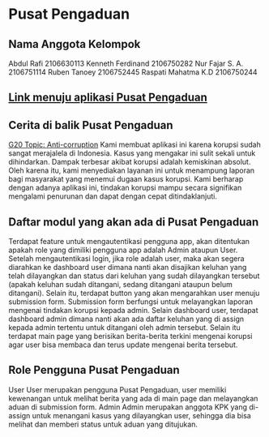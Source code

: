 # Pusat Pengaduan

## Nama Anggota Kelompok

Abdul Rafi			2106630113
Kenneth Ferdinand		2106750282
Nur Fajar S. A.		2106751114
Ruben Tanoey			2106752445
Raspati Mahatma K.D 	2106750244

## [Link menuju aplikasi Pusat Pengaduan](https://pusat-pengaduan.herokuapp.com/ )<br>

## Cerita di balik Pusat Pengaduan

[G20 Topic: Anti-corruption](https://www.oecd.org/g20/topics/anti-corruption/)
Kami membuat aplikasi ini karena korupsi sudah sangat merajalela di Indonesia. Kasus yang mengakar ini sulit sekali untuk dihindarkan. Dampak terbesar akibat korupsi adalah kemiskinan absolut. Oleh karena itu, kami menyediakan layanan ini untuk menampung laporan bagi masyarakat yang menemui dugaan kasus korupsi. Kami berharap dengan adanya aplikasi ini, tindakan korupsi mampu secara signifikan mengalami penurunan dan dapat dengan cepat ditindaklanjuti.

## Daftar modul yang akan ada di Pusat Pengaduan 

Terdapat feature untuk mengautentikasi pengguna app, akan ditentukan apakah role yang dimiliki pengguna app adalah Admin ataupun User.
Setelah mengautentikasi login, jika role adalah user, maka akan segera diarahkan ke dashboard user dimana nanti akan disajikan keluhan yang telah dilayangkan dan status dari keluhan yang sudah dilayangkan tersebut (apakah keluhan sudah ditangani, sedang ditangani ataupun belum ditangani). Selain itu, terdapat button yang akan mengarahkan user menuju submission form.
Submission form berfungsi untuk melayangkan laporan mengenai tindakan korupsi kepada admin. 
Selain dashboard user, terdapat dashboard admin dimana nanti akan ada daftar keluhan yang di assign kepada admin tertentu untuk ditangani oleh admin tersebut.
Selain itu terdapat main page yang berisikan berita-berita terkini mengenai korupsi agar user bisa membaca dan terus update mengenai berita tersebut.

## Role Pengguna Pusat Pengaduan 

User
User merupakan pengguna Pusat Pengaduan, user memiliki kewenangan untuk melihat berita yang ada di main page dan melayangkan aduan di submission form.
Admin
Admin merupakan anggota KPK yang di-assign untuk menangani kasus yang    dilayangkan user, sehingga dia bisa melihat dan memberi status untuk aduan yang ditujukan.
